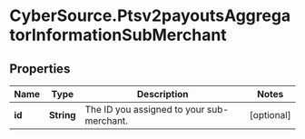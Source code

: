 # CyberSource.Ptsv2payoutsAggregatorInformationSubMerchant

## Properties
Name | Type | Description | Notes
------------ | ------------- | ------------- | -------------
**id** | **String** | The ID you assigned to your sub-merchant.  | [optional] 



